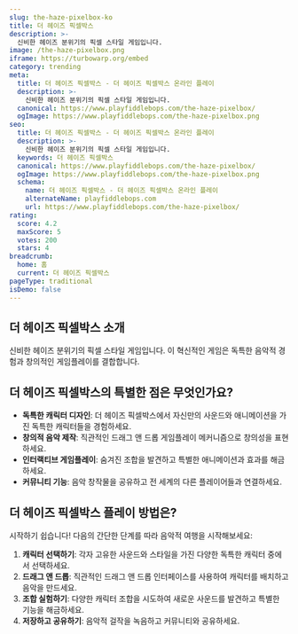 ```yaml
---
slug: the-haze-pixelbox-ko
title: 더 헤이즈 픽셀박스
description: >-
  신비한 헤이즈 분위기의 픽셀 스타일 게임입니다.
image: /the-haze-pixelbox.png
iframe: https://turbowarp.org/embed
category: trending
meta:
  title: 더 헤이즈 픽셀박스 - 더 헤이즈 픽셀박스 온라인 플레이
  description: >-
    신비한 헤이즈 분위기의 픽셀 스타일 게임입니다.
  canonical: https://www.playfiddlebops.com/the-haze-pixelbox/
  ogImage: https://www.playfiddlebops.com/the-haze-pixelbox.png
seo:
  title: 더 헤이즈 픽셀박스 - 더 헤이즈 픽셀박스 온라인 플레이
  description: >-
    신비한 헤이즈 분위기의 픽셀 스타일 게임입니다.
  keywords: 더 헤이즈 픽셀박스
  canonical: https://www.playfiddlebops.com/the-haze-pixelbox/
  ogImage: https://www.playfiddlebops.com/the-haze-pixelbox.png
  schema:
    name: 더 헤이즈 픽셀박스 - 더 헤이즈 픽셀박스 온라인 플레이
    alternateName: playfiddlebops.com
    url: https://www.playfiddlebops.com/the-haze-pixelbox/
rating:
  score: 4.2
  maxScore: 5
  votes: 200
  stars: 4
breadcrumb:
  home: 홈
  current: 더 헤이즈 픽셀박스
pageType: traditional
isDemo: false
---
```


## 더 헤이즈 픽셀박스 소개

신비한 헤이즈 분위기의 픽셀 스타일 게임입니다. 이 혁신적인 게임은 독특한 음악적 경험과 창의적인 게임플레이를 결합합니다.

## 더 헤이즈 픽셀박스의 특별한 점은 무엇인가요?

- **독특한 캐릭터 디자인**: 더 헤이즈 픽셀박스에서 자신만의 사운드와 애니메이션을 가진 독특한 캐릭터들을 경험하세요.
- **창의적 음악 제작**: 직관적인 드래그 앤 드롭 게임플레이 메커니즘으로 창의성을 표현하세요.
- **인터랙티브 게임플레이**: 숨겨진 조합을 발견하고 특별한 애니메이션과 효과를 해금하세요.
- **커뮤니티 기능**: 음악 창작물을 공유하고 전 세계의 다른 플레이어들과 연결하세요.

## 더 헤이즈 픽셀박스 플레이 방법은?

시작하기 쉽습니다\! 다음의 간단한 단계를 따라 음악적 여행을 시작해보세요:

1. **캐릭터 선택하기**: 각자 고유한 사운드와 스타일을 가진 다양한 독특한 캐릭터 중에서 선택하세요.
1. **드래그 앤 드롭**: 직관적인 드래그 앤 드롭 인터페이스를 사용하여 캐릭터를 배치하고 음악을 만드세요.
1. **조합 실험하기**: 다양한 캐릭터 조합을 시도하여 새로운 사운드를 발견하고 특별한 기능을 해금하세요.
1. **저장하고 공유하기**: 음악적 걸작을 녹음하고 커뮤니티와 공유하세요.
